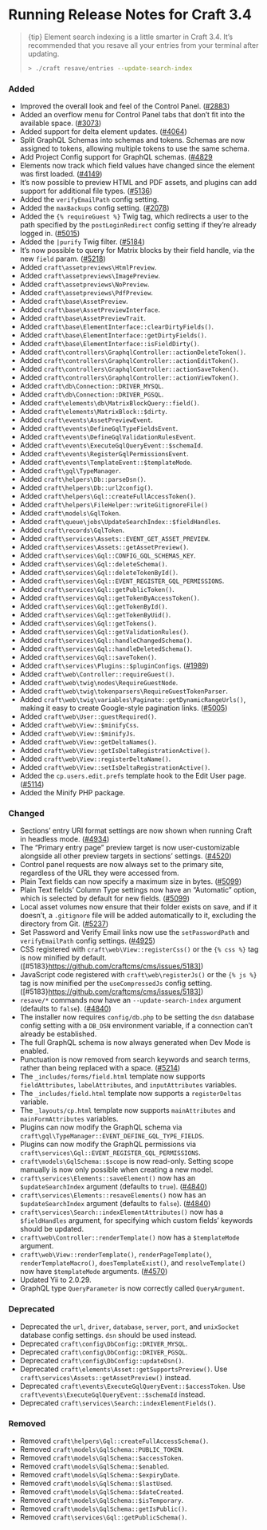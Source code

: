# Running Release Notes for Craft 3.4

> {tip} Element search indexing is a little smarter in Craft 3.4. It’s recommended that you resave all your entries from your terminal after updating.
>
> ```bash
> > ./craft resave/entries --update-search-index
> ```

### Added
- Improved the overall look and feel of the Control Panel. ([#2883](https://github.com/craftcms/cms/issues/2883))
- Added an overflow menu for Control Panel tabs that don’t fit into the available space. ([#3073](https://github.com/craftcms/cms/issues/3073))
- Added support for delta element updates. ([#4064](https://github.com/craftcms/cms/issues/4064))
- Split GraphQL Schemas into schemas and tokens. Schemas are now assigned to tokens, allowing multiple tokens to use the same schema.
- Add Project Config support for GraphQL schemas. ([#4829]((https://github.com/craftcms/cms/issues/4829))
- Elements now track which field values have changed since the element was first loaded. ([#4149](https://github.com/craftcms/cms/issues/4149))
- It’s now possible to preview HTML and PDF assets, and plugins can add support for additional file types. ([#5136](https://github.com/craftcms/cms/pull/5136))
- Added the `verifyEmailPath` config setting.
- Added the `maxBackups` config setting. ([#2078](https://github.com/craftcms/cms/issues/2078))
- Added the `{% requireGuest %}` Twig tag, which redirects a user to the path specified by the `postLoginRedirect` config setting if they’re already logged in. ([#5015](https://github.com/craftcms/cms/pull/5015))
- Added the `|purify` Twig filter. ([#5184](https://github.com/craftcms/cms/issues/5184))
- It’s now possible to query for Matrix blocks by their field handle, via the new `field` param. ([#5218](https://github.com/craftcms/cms/issues/5218))
- Added `craft\assetpreviews\HtmlPreview`.
- Added `craft\assetpreviews\ImagePreview`.
- Added `craft\assetpreviews\NoPreview`.
- Added `craft\assetpreviews\PdfPreview`.
- Added `craft\base\AssetPreview`.
- Added `craft\base\AssetPreviewInterface`.
- Added `craft\base\AssetPreviewTrait`.
- Added `craft\base\ElementInterface::clearDirtyFields()`.
- Added `craft\base\ElementInterface::getDirtyFields()`.
- Added `craft\base\ElementInterface::isFieldDirty()`.
- Added `craft\controllers\GraphqlController::actionDeleteToken()`.
- Added `craft\controllers\GraphqlController::actionEditToken()`.
- Added `craft\controllers\GraphqlController::actionSaveToken()`.
- Added `craft\controllers\GraphqlController::actionViewToken()`.
- Added `craft\db\Connection::DRIVER_MYSQL`.
- Added `craft\db\Connection::DRIVER_PGSQL`.
- Added `craft\elements\db\MatrixBlockQuery::field()`.
- Added `craft\elements\MatrixBlock::$dirty`.
- Added `craft\events\AssetPreviewEvent`.
- Added `craft\events\DefineGqlTypeFieldsEvent`.
- Added `craft\events\DefineGqlValidationRulesEvent`.
- Added `craft\events\ExecuteGqlQueryEvent::$schemaId`.
- Added `craft\events\RegisterGqlPermissionsEvent`.
- Added `craft\events\TemplateEvent::$templateMode`.
- Added `craft\gql\TypeManager`.
- Added `craft\helpers\Db::parseDsn()`.
- Added `craft\helpers\Db::url2config()`.
- Added `craft\helpers\Gql::createFullAccessToken()`.
- Added `craft\helpers\FileHelper::writeGitignoreFile()`
- Added `craft\models\GqlToken`.
- Added `craft\queue\jobs\UpdateSearchIndex::$fieldHandles`.
- Added `craft\records\GqlToken`.
- Added `craft\services\Assets::EVENT_GET_ASSET_PREVIEW`.
- Added `craft\services\Assets::getAssetPreview()`.
- Added `craft\services\Gql::CONFIG_GQL_SCHEMAS_KEY`.
- Added `craft\services\Gql::deleteSchema()`.
- Added `craft\services\Gql::deleteTokenById()`.
- Added `craft\services\Gql::EVENT_REGISTER_GQL_PERMISSIONS`.
- Added `craft\services\Gql::getPublicToken()`.
- Added `craft\services\Gql::getTokenByAccessToken()`.
- Added `craft\services\Gql::getTokenById()`.
- Added `craft\services\Gql::getTokenByUid()`.
- Added `craft\services\Gql::getTokens()`.
- Added `craft\services\Gql::getValidationRules()`.
- Added `craft\services\Gql::handleChangedSchema()`.
- Added `craft\services\Gql::handleDeletedSchema()`.
- Added `craft\services\Gql::saveToken()`.
- Added `craft\services\Plugins::$pluginConfigs`. ([#1989](https://github.com/craftcms/cms/issues/1989))
- Added `craft\web\Controller::requireGuest()`.
- Added `craft\web\twig\nodes\RequireGuestNode`.
- Added `craft\web\twig\tokenparsers\RequireGuestTokenParser`.
- Added `craft\web\twig\variables\Paginate::getDynamicRangeUrls()`, making it easy to create Google-style pagination links. ([#5005](https://github.com/craftcms/cms/issues/5005))
- Added `craft\web\User::guestRequired()`.
- Added `craft\web\View::$minifyCss`.
- Added `craft\web\View::$minifyJs`.
- Added `craft\web\View::getDeltaNames()`.
- Added `craft\web\View::getIsDeltaRegistrationActive()`.
- Added `craft\web\View::registerDeltaName()`.
- Added `craft\web\View::setIsDeltaRegistrationActive()`.
- Added the `cp.users.edit.prefs` template hook to the Edit User page. ([#5114](https://github.com/craftcms/cms/issues/5114))
- Added the Minify PHP package.

### Changed
- Sections’ entry URI format settings are now shown when running Craft in headless mode. ([#4934](https://github.com/craftcms/cms/issues/4934))
- The “Primary entry page” preview target is now user-customizable alongside all other preview targets in sections’ settings. ([#4520](https://github.com/craftcms/cms/issues/4520))
- Control panel requests are now always set to the primary site, regardless of the URL they were accessed from.
- Plain Text fields can now specify a maximum size in bytes. ([#5099](https://github.com/craftcms/cms/issues/5099))
- Plain Text fields’ Column Type settings now have an “Automatic” option, which is selected by default for new fields. ([#5099](https://github.com/craftcms/cms/issues/5099))
- Local asset volumes now ensure that their folder exists on save, and if it doesn’t, a `.gitignore` file will be added automatically to it, excluding the directory from Git. ([#5237](https://github.com/craftcms/cms/issues/5237))
- Set Password and Verify Email links now use the `setPasswordPath` and `verifyEmailPath` config settings. ([#4925](https://github.com/craftcms/cms/issues/4925))
- CSS registered with `craft\web\View::registerCss()` or the `{% css %}` tag is now minified by default. ([#5183}https://github.com/craftcms/cms/issues/5183])
- JavaScript code registered with `craft\web\registerJs()` or the `{% js %}` tag is now minified per the `useCompressedJs` config setting. ([#5183}https://github.com/craftcms/cms/issues/5183])
- `resave/*` commands now have an `--update-search-index` argument (defaults to `false`). ([#4840](https://github.com/craftcms/cms/issues/4840))
- The installer now requires `config/db.php` to be setting the `dsn` database config setting with a `DB_DSN` environment variable, if a connection can’t already be established.
- The full GraphQL schema is now always generated when Dev Mode is enabled.
- Punctuation is now removed from search keywords and search terms, rather than being replaced with a space. ([#5214](https://github.com/craftcms/cms/issues/5214))
- The `_includes/forms/field.html` template now supports `fieldAttributes`, `labelAttributes`, and `inputAttributes` variables.
- The `_includes/field.html` template now supports a `registerDeltas` variable.
- The `_layouts/cp.html` template now supports `mainAttributes` and `mainFormAttributes` variables.
- Plugins can now modify the GraphQL schema via `craft\gql\TypeManager::EVENT_DEFINE_GQL_TYPE_FIELDS`.
- Plugins can now modify the GraphQL permissions via `craft\services\Gql::EVENT_REGISTER_GQL_PERMISSIONS`. 
- `craft\models\GqlSchema::$scope` is now read-only. Setting scope manually is now only possible when creating a new model.
- `craft\services\Elements::saveElement()` now has an `$updateSearchIndex` argument (defaults to `true`). ([#4840](https://github.com/craftcms/cms/issues/4840))
- `craft\services\Elements::resaveElements()` now has an `$updateSearchIndex` argument (defaults to `false`). ([#4840](https://github.com/craftcms/cms/issues/4840))
- `craft\services\Search::indexElementAttributes()` now has a `$fieldHandles` argument, for specifying which custom fields’ keywords should be updated.
- `craft\web\Controller::renderTemplate()` now has a `$templateMode` argument.
- `craft\web\View::renderTemplate()`, `renderPageTemplate()`, `renderTemplateMacro()`, `doesTemplateExist()`, and `resolveTemplate()` now have `$templateMode` arguments. ([#4570](https://github.com/craftcms/cms/pull/4570))
- Updated Yii to 2.0.29.
- GraphQL type `QueryParameter` is now correctly called `QueryArgument`.

### Deprecated
- Deprecated the `url`, `driver`, `database`, `server`, `port`, and `unixSocket` database config settings. `dsn` should be used instead.
- Deprecated `craft\config\DbConfig::DRIVER_MYSQL`.
- Deprecated `craft\config\DbConfig::DRIVER_PGSQL`.
- Deprecated `craft\config\DbConfig::updateDsn()`.
- Deprecated `craft\elements\Asset::getSupportsPreview()`. Use `craft\services\Assets::getAssetPreview()` instead.
- Deprecated `craft\events\ExecuteGqlQueryEvent::$accessToken`. Use `craft\events\ExecuteGqlQueryEvent::$schemaId` instead.
- Deprecated `craft\services\Search::indexElementFields()`.

### Removed
- Removed `craft\helpers\Gql::createFullAccessSchema()`.
- Removed `craft\models\GqlSchema::PUBLIC_TOKEN`.
- Removed `craft\models\GqlSchema::$accessToken`.
- Removed `craft\models\GqlSchema::$enabled`.
- Removed `craft\models\GqlSchema::$expiryDate`.
- Removed `craft\models\GqlSchema::$lastUsed`.
- Removed `craft\models\GqlSchema::$dateCreated`.
- Removed `craft\models\GqlSchema::$isTemporary`.
- Removed `craft\models\GqlSchema::getIsPublic()`.
- Removed `craft\services\Gql::getPublicSchema()`.
